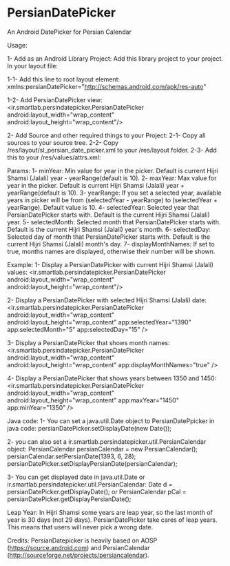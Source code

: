 PersianDatePicker
=================

An Android DatePicker for Persian Calendar

Usage:

1- Add as an Android Library Project:
Add this library project to your project. In your layout file:

1-1- Add this line to root layout element:
xmlns:persianDatePicker="http://schemas.android.com/apk/res-auto"

1-2- Add PersianDatePicker view:
    <ir.smartlab.persindatepicker.PersianDatePicker
        android:layout_width="wrap_content"
        android:layout_height="wrap_content"/>
        
2- Add Source and other required things to your Project:
2-1- Copy all sources to your source tree.
2-2- Copy /res/layout/sl_persian_date_picker.xml to your /res/layout folder.
2-3- Add this to your /res/values/attrs.xml:
    <declare-styleable name="PersianDatePicker">
        <attr name="minYear" format="integer" />
        <attr name="maxYear" format="integer" />
        <attr name="selectedYear" format="integer" />
        <attr name="selectedMonth" format="integer" />
        <attr name="selectedDay" format="integer" />
        <attr name="displayMonthNames" format="boolean" />
        <attr name="yearRange" format="integer" />
    </declare-styleable>
    
Params:
1- minYear: Min value for year in the picker. Default is current Hijri Shamsi (Jalali) year - yearRange(default is 10).
2- maxYear: Max value for year in the picker. Default is current Hijri Shamsi (Jalali) year + yearRange(default is 10).
3- yearRange: If you set a selected year, available years in picker will be from (selectedYear - yearRange) to (selectedYear + yearRange). Default value is 10.
4- selectedYear: Selected year that PersianDatePicker starts with. Default is the current Hijri Shamsi (Jalali) year.
5- selectedMonth: Selected month that PersianDatePicker starts with. Default is the current Hijri Shamsi (Jalali) year's month.
6- selectedDay: Selected day of month that PersianDatePicker starts with. Default is the current Hijri Shamsi (Jalali) month's day. 
7- displayMonthNames: If set to true, months names are displayed, otherwise their number will be shown.

Example:
1- Display a PersianDatePicker with current Hijri Shamsi (Jalali) values:
    <ir.smartlab.persindatepicker.PersianDatePicker
        android:layout_width="wrap_content"
        android:layout_height="wrap_content"/>
        
2- Display a PersianDatePicker with selected Hijri Shamsi (Jalali) date:
    <ir.smartlab.persindatepicker.PersianDatePicker
        android:layout_width="wrap_content"
        android:layout_height="wrap_content"
        app:selectedYear="1390"
        app:selectedMonth="5"
        app:selectedDay="15" />
  
3- Display a PersianDatePicker that shows month names:
    <ir.smartlab.persindatepicker.PersianDatePicker
        android:layout_width="wrap_content"
        android:layout_height="wrap_content"
        app:displayMonthNames="true" />
        
4- Display a PersianDatePicker that shows years between 1350 and 1450:
    <ir.smartlab.persindatepicker.PersianDatePicker
        android:layout_width="wrap_content"
        android:layout_height="wrap_content"
        app:maxYear="1450"
        app:minYear="1350" />
        
Java code:
1- You can set a java.util.Date object to PersianDatePpicker in java code:
    persianDatePicker.setDisplayDate(new Date());
    
2- you can also set a ir.smartlab.persindatepicker.util.PersianCalendar object:
    PersianCalendar persianCalendar = new PersianCalendar();
		persianCalendar.setPersianDate(1393, 6, 28);
		persianDatePicker.setDisplayPersianDate(persianCalendar);
		
3- You can get displayed date in java.util.Date or ir.smartlab.persindatepicker.util.PersianCalendar:
    Date d = persianDatePicker.getDisplayDate();
    or
    PersianCalendar pCal = persianDatePicker.getDisplayPersianDate();

Leap Year:
In Hijri Shamsi some years are leap year, so the last month of year is 30 days (not 29 days). 
PersianDatePicker take cares of leap years. This means that users will never pick a wrong date.

Credits:
PersianDatepicker is heavily based on AOSP (https://source.android.com) and PersianCalendar (http://sourceforge.net/projects/persiancalendar).


